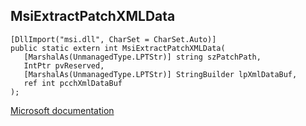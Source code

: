 ## MsiExtractPatchXMLData

```
[DllImport("msi.dll", CharSet = CharSet.Auto)]
public static extern int MsiExtractPatchXMLData(
   [MarshalAs(UnmanagedType.LPTStr)] string szPatchPath,
   IntPtr pvReserved,
   [MarshalAs(UnmanagedType.LPTStr)] StringBuilder lpXmlDataBuf,
   ref int pcchXmlDataBuf
);
```

[Microsoft documentation](https://docs.microsoft.com/en-us/windows/win32/api/msi/nf-msi-msiextractpatchxmldata)
